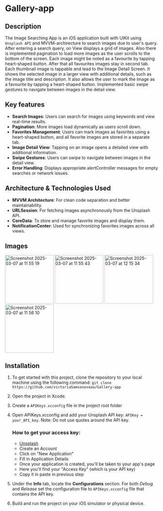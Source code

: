 # Gallery-app

## Description

The Image Searching App is an iOS application built with UIKit using `Unsplash API` and MVVM-archirecture to search images due to user's query. After entering a search query, on View displays a grid of images. Also there is implemented pagination to load more images as the user scrolls to the bottom of the screen. Each image might be noted as a favourite by tapping heart-shaped button. After that all favourites images stay in second tab. 
Each thumbnail image is tappable and lead to the Image Detail Screen. It shows the selected image in a larger view with additional details, such as the image title and description. It also allows the user to mark the image as a favourite by tapping a heart-shaped button. Implemented basic swipe gestures to navigate between images in the detail view.

## Key features
- **Search Images**: Users can search for images using keywords and view real-time results.
- **Pagination**: More images load dynamically as users scroll down.
- **Favorites Management**: Users can mark images as favorites using a heart-shaped button, and all favorite images are stored in a separate tab.
- **Image Detail View**: Tapping on an image opens a detailed view with additional information.
- **Swipe Gestures**: Users can swipe to navigate between images in the detail view.
- **Error Handling**: Displays appropriate alertController messages for empty searches or network issues.

## Architecture & Technologies Used
- **MVVM Architecture**: For clean code separation and better maintainability.
- **URLSession**: For fetching images asynchronously from the Unsplash API.
- **CoreData**: To store and manage favorite images and display them.
- **NotificationCenter**: Used for synchronizing favorites images across all views.

## Images

<img width="160" alt="Screenshot 2025-03-07 at 11 55 19" src="https://github.com/user-attachments/assets/34d64a72-3c7d-49fa-8332-17fd29b03fe8" />
<img width="160" alt="Screenshot 2025-03-07 at 11 55 43" src="https://github.com/user-attachments/assets/36761a46-f313-4fe3-8823-f53d86684987" />
<img width="160" alt="Screenshot 2025-03-07 at 12 15 34" src="https://github.com/user-attachments/assets/1c743271-f101-4316-a871-3b7baf5fd1f4" />
<img width="160" alt="Screenshot 2025-03-07 at 11 56 10" src="https://github.com/user-attachments/assets/7105a818-f81e-4b11-8735-0862812609ef" />

## Installation
1. To get started with this project, clone the repository to your local machine using the following command: `git clone https://github.com/victoriaSamsonovaaa/Gallery-app`
2. Open the project in Xcode.
3. Create a `APIKeys.xcconfig` file in the project root folder
4. Open APIKeys.xcconfig and add your Unsplash API key: `APIKey = your_API_key`.
   Note: Do not use quotes around the API key.

   ### How to get your access key:
   - [Unsplash](https://unsplash.com)
   - Create an Account
   - Click on "New Application"
   - Fill in Application Details
   - Once your application is created, you'll be taken to your app's page
   - Here you'll find your "Access Key" (which is your API key)
   - Copy it in paste in previous step
  
5. Under the **Info** tab, locate the **Configurations** section. For both *Debug* and *Release* set the configuration file to `APIKeys.xcconfig` file that contains the API key.
6. Build and run the project on your iOS simulator or physical device.





